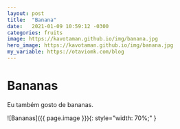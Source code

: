 ```yaml
---
layout: post
title:  "Banana"
date:   2021-01-09 10:59:12 -0300
categories: fruits
image: https://kavotaman.github.io/img/banana.jpg
hero_image: https://kavotaman.github.io/img/banana.jpg
my_variable: https://otaviomk.com/blog
---
```

# Bananas

Eu também gosto de bananas.

![Bananas]({{ page.image }}){: style="width: 70%;" }

